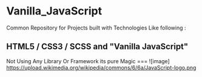 # Vanilla_JavaScript

Common Repository for Projects built with Technologies Like following : 

## HTML5 / CSS3 / SCSS and "Vanilla JavaScript" 

Not Using Any Library Or Framework its pure Magic === ![image] https://upload.wikimedia.org/wikipedia/commons/6/6a/JavaScript-logo.png
